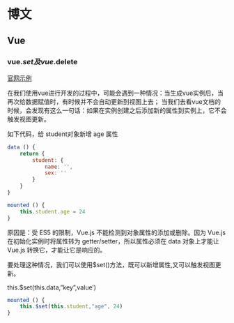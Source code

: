 # 博文

## Vue

### vue.$set及vue.$delete

[官网示例](https://cn.vuejs.org/v2/api/#Vue-set)

在我们使用vue进行开发的过程中，可能会遇到一种情况：当生成vue实例后，当再次给数据赋值时，有时候并不会自动更新到视图上去；
当我们去看vue文档的时候，会发现有这么一句话：如果在实例创建之后添加新的属性到实例上，它不会触发视图更新。

如下代码，给 student对象新增 age 属性

```javascript
data () {
    return {
        student: {
            name: '',
            sex: ''
        }
    }
}
```

```javascript
mounted () {
    this.student.age = 24
}
```

原因是：受 ES5 的限制，Vue.js 不能检测到对象属性的添加或删除。因为 Vue.js 在初始化实例时将属性转为 getter/setter，所以属性必须在 data 对象上才能让 Vue.js 转换它，才能让它是响应的。

要处理这种情况，我们可以使用$set()方法，既可以新增属性,又可以触发视图更新。

this.$set(this.data,”key”,value’)

```javascript
mounted () {
    this.$set(this.student,"age", 24)
}
```
